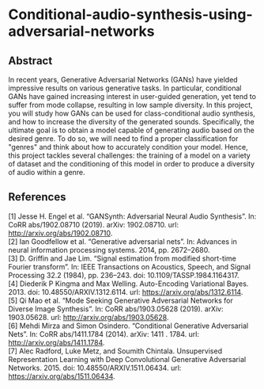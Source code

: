 # Conditional-audio-synthesis-using-adversarial-networks

## Abstract

In recent years, Generative Adversarial Networks (GANs) have yielded impressive results on various
generative tasks. In particular, conditional GANs have gained increasing interest in user-guided generation, yet tend to suffer from mode collapse, resulting in low sample diversity. In this project, you will study how GANs can be used for class-conditional audio synthesis, and how to increase the diversity of the generated sounds. Specifically, the ultimate goal is to obtain a model capable of generating audio based on the desired genre. To do so, we will need to find a proper classification for "genres" and think about how to accurately condition your model. Hence, this project tackles several challenges: the training of a model on a variety of dataset and the conditioning of this model in order to produce a diversity of audio within a genre.


## References 

[1] Jesse H. Engel et al. “GANSynth: Adversarial Neural Audio Synthesis”. In: CoRR abs/1902.08710 (2019). arXiv: 1902.08710. url: http://arxiv.org/abs/1902.08710.  
[2] Ian Goodfellow et al. “Generative adversarial nets”. In: Advances in neural information processing systems. 2014, pp. 2672–2680.  
[3] D. Griffin and Jae Lim. “Signal estimation from modified short-time Fourier transform”. In: IEEE Transactions on Acoustics, Speech, and Signal Processing 32.2 (1984), pp. 236–243. doi: 10.1109/TASSP.1984.1164317.  
[4] Diederik P Kingma and Max Welling. Auto-Encoding Variational Bayes. 2013. doi: 10.48550/ARXIV.1312.6114. url: https://arxiv.org/abs/1312.6114.  
[5] Qi Mao et al. “Mode Seeking Generative Adversarial Networks for Diverse Image Synthesis”. In: CoRR abs/1903.05628 (2019). arXiv: 1903.05628. url: http://arxiv.org/abs/1903.05628.  
[6] Mehdi Mirza and Simon Osindero. “Conditional Generative Adversarial Nets”. In: CoRR abs/1411.1784 (2014). arXiv: 1411 . 1784. url: http://arxiv.org/abs/1411.1784.  
[7] Alec Radford, Luke Metz, and Soumith Chintala. Unsupervised Representation Learning with Deep Convolutional Generative Adversarial Networks. 2015. doi: 10.48550/ARXIV.1511.06434. url: https://arxiv.org/abs/1511.06434.  